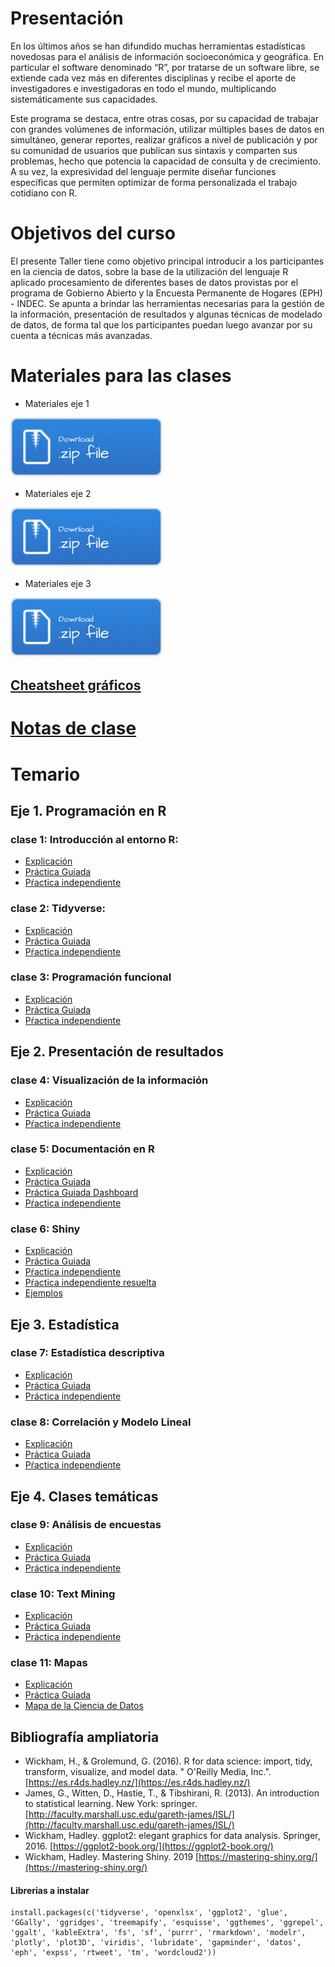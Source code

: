 
# Presentación

En los últimos años se han difundido muchas herramientas estadísticas novedosas para el análisis de información socioeconómica y geográfica. En particular el software denominado “R”, por tratarse de un software libre, se extiende cada vez más en diferentes disciplinas y recibe el aporte de investigadores e investigadoras en todo el mundo, multiplicando sistemáticamente sus capacidades.

Este programa se destaca, entre otras cosas, por su capacidad de trabajar con grandes volúmenes de información, utilizar múltiples bases de datos en simultáneo, generar reportes, realizar gráficos a nivel de publicación y por su comunidad de usuarios que publican sus sintaxis y comparten sus problemas, hecho que potencia la capacidad de consulta y de crecimiento. A su vez, la expresividad del lenguaje permite diseñar funciones específicas que permiten optimizar de forma personalizada el trabajo cotidiano con R.

# Objetivos del curso

El presente Taller tiene como objetivo principal introducir a los participantes en la ciencia de datos, sobre la base de la utilización del lenguaje R aplicado procesamiento de diferentes bases de datos provistas por el programa de Gobierno Abierto y la Encuesta Permanente de Hogares (EPH) - INDEC.  Se apunta a brindar las herramientas necesarias para la gestión de la información, presentación de resultados y algunas técnicas de modelado de datos, de forma tal que los participantes puedan luego avanzar por su cuenta a técnicas más avanzadas.



# Materiales para las clases

- Materiales eje 1

[![](img/Download.png)](materiales_eje1.zip)

- Materiales eje 2

[![](img/Download.png)](materiales_eje2.zip)

- Materiales eje 3

[![](img/Download.png)](materiales_eje3.zip)


## [Cheatsheet gráficos](fuentes/ggplot2-cheatsheet-2.1-Spanish.pdf)

# [Notas de clase](https://diegokoz.github.io/intro_ds_bookdown/)




# Temario

## __Eje 1. Programación en R__

### __clase 1__: Introducción al entorno R:
	
- [Explicación](clase_1/01_explicacion.nb.html)
- [Práctica Guiada](clase_1/01_practica_guiada.nb.html)
- [Pŕactica independiente](clase_1/01_practica_independiente.nb.html)

### __clase 2__: Tidyverse:

- [Explicación](clase_2/02_explicacion.nb.html)
- [Práctica Guiada](clase_2/02_practica_guiada.nb.html)
- [Pŕactica independiente](clase_2/02_practica_independiente.nb.html)

### __clase 3__: Programación funcional

- [Explicación](clase_3/03_explicacion.nb.html)
- [Práctica Guiada](clase_3/03_practica_guiada.nb.html)
- [Pŕactica independiente](clase_3/03_practica_independiente.nb.html)

## __Eje 2. Presentación de resultados__

### __clase 4__: Visualización de la información

- [Explicación](clase_4/04_explicacion.nb.html)
- [Práctica Guiada](clase_4/04_practica_guiada.nb.html)
- [Pŕactica independiente](clase_4/04_practica_independiente.nb.html)

### __clase 5__: Documentación en R

- [Explicación](clase_5/05_explicacion.nb.html)
- [Práctica Guiada](clase_5/05_practica_guiada.nb.html)
- [Práctica Guiada Dashboard](clase_5/05_practica_guiada_dashboard.html)
- [Pŕactica independiente](clase_5/05_practica_independiente.nb.html)

### __clase 6__: Shiny

- [Explicación](clase_6/06_explicacion.nb.html)
- [Práctica Guiada](clase_6/06_practica_guiada.nb.html)
- [Pŕactica independiente](clase_6/06_practica_independiente.nb.html)
- [Pŕactica independiente resuelta](clase_6/practica_independiente/app.R)
- [Ejemplos](clase_6/README.md)


## __Eje 3. Estadística__


### __clase 7__: Estadística descriptiva

- [Explicación](clase_7/07_explicacion.nb.html)
- [Práctica Guiada](clase_7/07_practica_guiada.nb.html)
- [Práctica independiente](clase_7/07_practica_independiente.nb.html)

### __clase 8__: Correlación y Modelo Lineal

- [Explicación](clase_8/08_explicacion.nb.html)
- [Práctica Guiada](clase_8/08_practica_guiada.nb.html)
- [Pŕactica independiente](clase_8/ejercicios_modelo_lineal)


## __Eje 4. Clases temáticas__


### __clase 9__: Análisis de encuestas

- [Explicación](clase_9/09_explicacion.nb.html)
- [Práctica Guiada](clase_9/09_practica_guiada.nb.html)
- [Práctica independiente](clase_9/09_practica_independiente.nb.html)

### __clase 10__: Text Mining 

- [Explicación](clase_10/10_explicacion.nb.html)
- [Práctica Guiada](clase_10/10_practica_guiada.nb.html)
- [Práctica independiente](clase_10/10_practica_independiente.nb.html)

### __clase 11__: Mapas

- [Explicación](clase_11/11_explicacion.nb.html)
- [Práctica Guiada](clase_11/11_practica_guiada.nb.html)
- [Mapa de la Ciencia de Datos](clase_11/11_data_sience_map.nb.html)


## Bibliografía ampliatoria


- Wickham, H., & Grolemund, G. (2016). R for data science: import, tidy, transform, visualize, and model data. " O'Reilly Media, Inc.". [https://es.r4ds.hadley.nz/](https://es.r4ds.hadley.nz/)
- James, G., Witten, D., Hastie, T., & Tibshirani, R. (2013). An introduction to statistical learning. New York: springer. [http://faculty.marshall.usc.edu/gareth-james/ISL/](http://faculty.marshall.usc.edu/gareth-james/ISL/)
- Wickham, Hadley. ggplot2: elegant graphics for data analysis. Springer, 2016. [https://ggplot2-book.org/](https://ggplot2-book.org/)
- Wickham, Hadley. Mastering Shiny. 2019 [https://mastering-shiny.org/](https://mastering-shiny.org/)


#### Librerias a instalar

```
install.packages(c('tidyverse', 'openxlsx', 'ggplot2', 'glue', 'GGally', 'ggridges', 'treemapify', 'esquisse', 'ggthemes', 'ggrepel', 'ggalt', 'kableExtra', 'fs', 'sf', 'purrr', 'rmarkdown', 'modelr', 'plotly', 'plot3D', 'viridis', 'lubridate', 'gapminder', 'datos', 'eph', 'expss', 'rtweet', 'tm', 'wordcloud2'))
```





